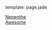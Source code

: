 template: page.jade

<div id="index-buttons">
  <a class="nepenthe" href="http://marshmallowteam.com/nepenthe">Nepenthe</a><br>
  <a class="awesome" href="http://marshmallowteam.github.com/awesome">Awesome</a>
</div>
